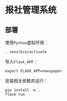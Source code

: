 # 报社管理系统

## 部署

使用`Python`虚拟环境：

    . venv/bin/activate

导入`Flask_APP`：

    export FLASK_APP=newspaper

安装相关依赖并运行：

    pip install -e .
    flask run


    



